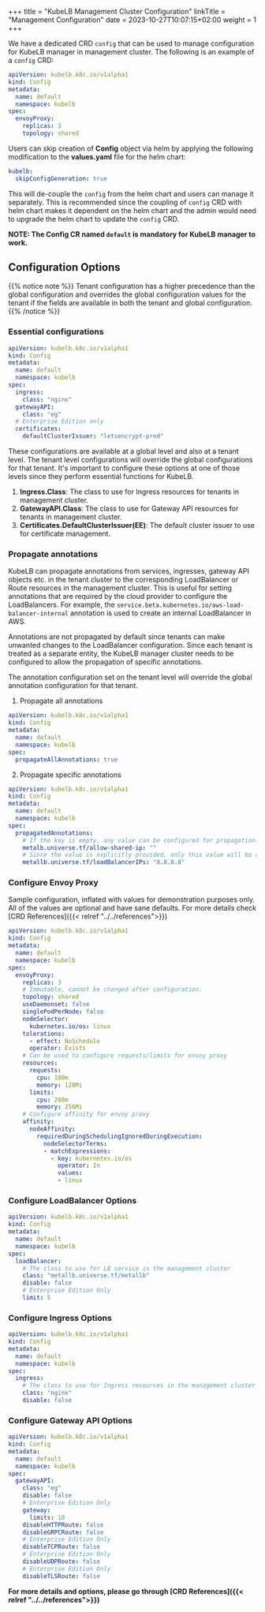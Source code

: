 +++
title = "KubeLB Management Cluster Configuration"
linkTitle = "Management Configuration"
date = 2023-10-27T10:07:15+02:00
weight = 1
+++

We have a dedicated CRD `config` that can be used to manage configuration for KubeLB manager in management cluster. The following is an example of a `config` CRD:

```yaml
apiVersion: kubelb.k8c.io/v1alpha1
kind: Config
metadata:
  name: default
  namespace: kubelb
spec:
  envoyProxy:
    replicas: 3
    topology: shared
```

Users can skip creation  of **Config** object via helm by applying the following modification to the **values.yaml** file for the helm chart:

```yaml
kubelb:
  skipConfigGeneration: true
```

This will de-couple the `config` from the helm chart and users can manage it separately. This is recommended since the coupling of `config` CRD with helm chart makes it dependent on the helm chart and the admin would need to upgrade the helm chart to update the `config` CRD.

**NOTE: The Config CR named `default` is mandatory for KubeLB manager to work.**

## Configuration Options

{{% notice note %}}
Tenant configuration has a higher precedence than the global configuration and overrides the global configuration values for the tenant if the fields are available in both the tenant and global configuration.
{{% /notice %}}

### Essential configurations

```yaml
apiVersion: kubelb.k8c.io/v1alpha1
kind: Config
metadata:
  name: default
  namespace: kubelb
spec:
  ingress:
    class: "nginx"
  gatewayAPI:
    class: "eg"
  # Enterprise Edition only
  certificates:
    defaultClusterIssuer: "letsencrypt-prod"
```

These configurations are available at a global level and also at a tenant level. The tenant level configurations will override the global configurations for that tenant. It's important to configure these options at one of those levels since they perform essential functions for KubeLB.

1. **Ingress.Class**: The class to use for Ingress resources for tenants in management cluster.
2. **GatewayAPI.Class**: The class to use for Gateway API resources for tenants in management cluster.
3. **Certificates.DefaultClusterIssuer(EE)**: The default cluster issuer to use for certificate management.

### Propagate annotations

KubeLB can propagate annotations from services, ingresses, gateway API objects etc. in the tenant cluster to the corresponding LoadBalancer or Route resources in the management cluster. This is useful for setting annotations that are required by the cloud provider to configure the LoadBalancers. For example, the `service.beta.kubernetes.io/aws-load-balancer-internal` annotation is used to create an internal LoadBalancer in AWS.

Annotations are not propagated by default since tenants can make unwanted changes to the LoadBalancer configuration. Since each tenant is treated as a separate entity, the KubeLB manager cluster needs to be configured to allow the propagation of specific annotations.

The annotation configuration set on the tenant level will override the global annotation configuration for that tenant.

1. Propagate all annotations

```yaml
apiVersion: kubelb.k8c.io/v1alpha1
kind: Config
metadata:
  name: default
  namespace: kubelb
spec:
  propagateAllAnnotations: true
```

2. Propagate specific annotations

```yaml
apiVersion: kubelb.k8c.io/v1alpha1
kind: Config
metadata:
  name: default
  namespace: kubelb
spec:
  propagatedAnnotations:
    # If the key is empty, any value can be configured for propagation.
    metalb.universe.tf/allow-shared-ip: ""
    # Since the value is explicitly provided, only this value will be allowed for propagation.
    metallb.universe.tf/loadBalancerIPs: "8.8.8.8"
```

### Configure Envoy Proxy

Sample configuration, inflated with values for demonstration purposes only. All of the values are optional and have sane defaults. For more details check [CRD References]({{< relref "../../references">}})

```yaml
apiVersion: kubelb.k8c.io/v1alpha1
kind: Config
metadata:
  name: default
  namespace: kubelb
spec:
  envoyProxy:
    replicas: 3
    # Immutable, cannot be changed after configuration.
    topology: shared
    useDaemonset: false
    singlePodPerNode: false
    nodeSelector:
      kubernetes.io/os: linux
    tolerations:
      - effect: NoSchedule
      operator: Exists
    # Can be used to configure requests/limits for envoy proxy
    resources:
      requests:
        cpu: 100m
        memory: 128Mi
      limits:
        cpu: 200m
        memory: 256Mi
    # Configure affinity for envoy proxy
    affinity:
      nodeAffinity:
        requiredDuringSchedulingIgnoredDuringExecution:
          nodeSelectorTerms:
          - matchExpressions:
            - key: kubernetes.io/os
              operator: In
              values:
              - linux
```

### Configure LoadBalancer Options

```yaml
apiVersion: kubelb.k8c.io/v1alpha1
kind: Config
metadata:
  name: default
  namespace: kubelb
spec:
  loadBalancer:
    # The class to use for LB service in the management cluster
    class: "metallb.universe.tf/metallb"
    disable: false
    # Enterprise Edition Only
    limit: 5
```

### Configure Ingress Options

```yaml
apiVersion: kubelb.k8c.io/v1alpha1
kind: Config
metadata:
  name: default
  namespace: kubelb
spec:
  ingress:
    # The class to use for Ingress resources in the management cluster
    class: "nginx"
    disable: false
```

### Configure Gateway API Options

```yaml
apiVersion: kubelb.k8c.io/v1alpha1
kind: Config
metadata:
  name: default
  namespace: kubelb
spec:
  gatewayAPI:
    class: "eg"
    disable: false
    # Enterprise Edition Only
    gateway:
      limits: 10
    disableHTTPRoute: false
    disableGRPCRoute: false
    # Enterprise Edition Only
    disableTCPRoute: false
    # Enterprise Edition Only
    disableUDPRoute: false
    # Enterprise Edition Only
    disableTLSRoute: false
```

**For more details and options, please go through [CRD References]({{< relref "../../references">}})**
